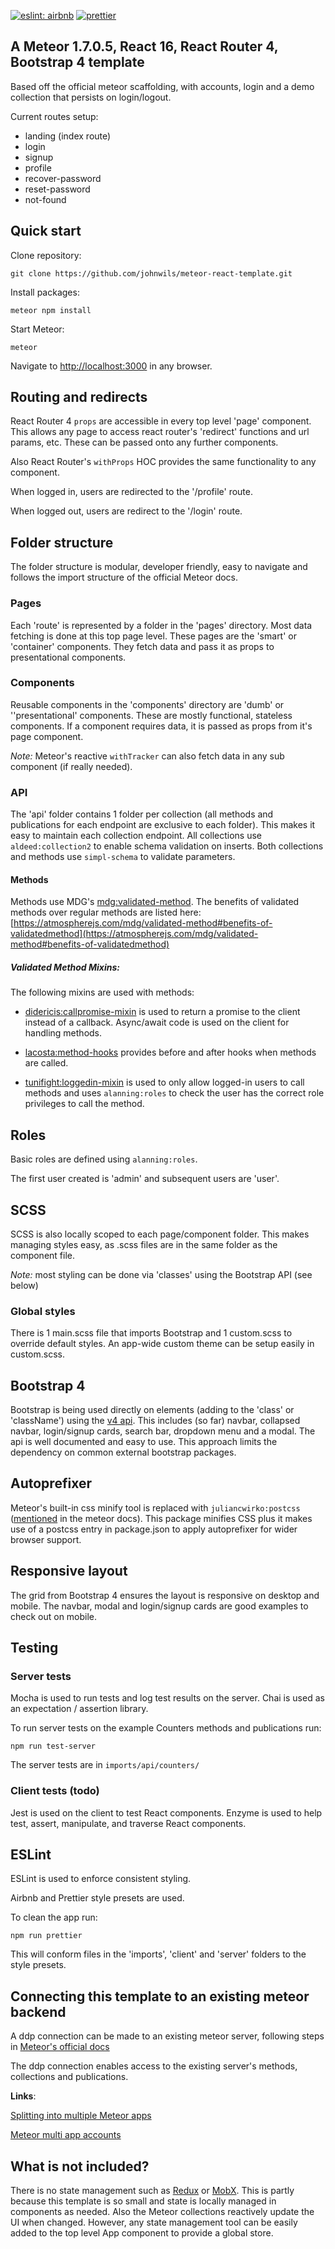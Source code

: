 [![eslint: airbnb](https://img.shields.io/badge/eslint-airbnb-blue.svg)](https://github.com/airbnb/javascript)
[![prettier](https://img.shields.io/badge/-prettier-ff69b4.svg)](https://github.com/prettier/prettier)
## A Meteor 1.7.0.5, React 16, React Router 4, Bootstrap 4 template

Based off the official meteor scaffolding, with accounts, login and a demo collection that persists on login/logout.

Current routes setup:

- landing (index route)
- login
- signup
- profile
- recover-password
- reset-password
- not-found

## Quick start
Clone repository:
```
git clone https://github.com/johnwils/meteor-react-template.git
```
Install packages:
```
meteor npm install
```
Start Meteor:
```
meteor
```

Navigate to [http://localhost:3000](http://localhost:3000) in any browser.


## Routing and redirects
React Router 4 `props` are accessible in every top level 'page' component. This allows any page to access react router's 'redirect' functions and url params, etc. These can be passed onto any further components.

Also React Router's `withProps` HOC provides the same functionality to any component.

When logged in, users are redirected to the '/profile' route.

When logged out, users are redirect to the '/login' route.

## Folder structure

The folder structure is modular, developer friendly, easy to navigate and follows the import structure of the official Meteor docs.

### Pages
Each 'route' is represented by a folder in the 'pages' directory. Most data fetching is done at this top page level. These pages are the 'smart' or 'container' components. They fetch data and pass it as props to presentational components.

### Components
Reusable components in the 'components' directory are 'dumb' or ''presentational' components. These are mostly functional, stateless components. If a component requires data, it is passed as props from it's page component.

*Note:* Meteor's reactive `withTracker` can also fetch data in any sub component (if really needed).

### API
The 'api' folder contains 1 folder per collection (all methods and publications for each endpoint are exclusive to each folder). This makes it easy to maintain each collection endpoint. All collections use `aldeed:collection2` to enable schema validation on inserts. Both collections and methods use `simpl-schema` to validate parameters.

#### Methods
Methods use MDG's [mdg:validated-method](https://atmospherejs.com/mdg/validated-method). The benefits of validated methods over regular methods are listed here: [https://atmospherejs.com/mdg/validated-method#benefits-of-validatedmethod](https://atmospherejs.com/mdg/validated-method#benefits-of-validatedmethod)

##### Validated Method Mixins:

The following mixins are used with methods:

- [didericis:callpromise-mixin](https://atmospherejs.com/didericis/callpromise-mixin) is used to return a promise to the client instead of a callback. Async/await code is used on the client for handling methods.

- [lacosta:method-hooks](https://atmospherejs.com/lacosta/method-hooks) provides before and after hooks when methods are called.

- [tunifight:loggedin-mixin](https://atmospherejs.com/tunifight/loggedin-mixin) is used to only allow logged-in users to call methods and uses `alanning:roles` to check the user has the correct role privileges to call the method.

## Roles
Basic roles are defined using `alanning:roles`.

The first user created is 'admin' and subsequent users are 'user'.

## SCSS
SCSS is also locally scoped to each page/component folder. This makes managing styles easy, as .scss files are in the same folder as the component file.

*Note:* most styling can be done via 'classes' using the Bootstrap API (see below)

### Global styles
There is 1 main.scss file that imports Bootstrap and 1 custom.scss to override default styles. An app-wide custom theme can be setup easily in custom.scss.
## Bootstrap 4
Bootstrap is being used directly on elements (adding to the 'class' or 'className') using the [v4 api](https://getbootstrap.com/docs/4.0/components/buttons/). This includes (so far) navbar, collapsed navbar, login/signup cards, search bar, dropdown menu and a modal. The api is well documented and easy to use. This approach limits the dependency on common external bootstrap packages.

## Autoprefixer
Meteor's built-in css minify tool is replaced with `juliancwirko:postcss` ([mentioned](https://guide.meteor.com/build-tool.html#postcss) in the meteor docs). This package minifies CSS plus it makes use of a postcss entry in package.json to apply autoprefixer for wider browser support.

## Responsive layout
The grid from Bootstrap 4 ensures the layout is responsive on desktop and mobile. The navbar, modal and login/signup cards are good examples to check out on mobile.

## Testing

### Server tests
Mocha is used to run tests and log test results on the server.
Chai is used as an expectation / assertion library.

To run server tests on the example Counters methods and publications run:

```
npm run test-server
```

The server tests are in `imports/api/counters/`

### Client tests (todo)
Jest is used on the client to test React components.
Enzyme is used to help test, assert, manipulate, and traverse React components.

## ESLint

ESLint is used to enforce consistent styling.

Airbnb and Prettier style presets are used.

To clean the app run:
```
npm run prettier
```

This will conform files in the 'imports', 'client' and 'server' folders to the style presets.

## Connecting this template to an existing meteor backend
A ddp connection can be made to an existing meteor server, following steps in [Meteor's official docs](https://docs.meteor.com/api/connections.html#DDP-connect)

The ddp connection enables access to the existing server's methods, collections and publications.

**Links**:

[Splitting into multiple Meteor apps](https://guide.meteor.com/structure.html#splitting-your-app)

[Meteor multi app accounts](https://github.com/tmeasday/multi-app-accounts)

<!-- **npm packages added**:

- @babel/runtime (updated to work with latest meteor)
- bcrypt
- meteor-node-stubs
- prop-types
- react
- react-dom
- react-router-dom
- autoprefixer
- prettier
- bootstrap
- simpl-schema
- recompose
- jest

**Meteor packages added**:

- react-meteor-data       (provides HOCs to fetch data reactively from collections using `withTracker`)
- accounts-password
- alanning:roles
- mdg:validated-method
- aldeed:collection2@3.0.0
- matb33:collection-hooks
- msavin:mongol
- fourseven:scss          (sass/css support in .scss files)
- juliancwirko:postcss    (enables autoprefxer)
- browser-policy          (restrict allowed origins for added security)
- fortawesome:fontawesome (icons)
- mizzao:user-status -->

## What is not included?
There is no state management such as [Redux](https://github.com/reactjs/redux) or [MobX](https://github.com/mobxjs/mobx). This is partly because this template is so small and state is locally managed in components as needed. Also the Meteor collections reactively update the UI when changed. However, any state management tool can be easily added to the top level App component to provide a global store.
